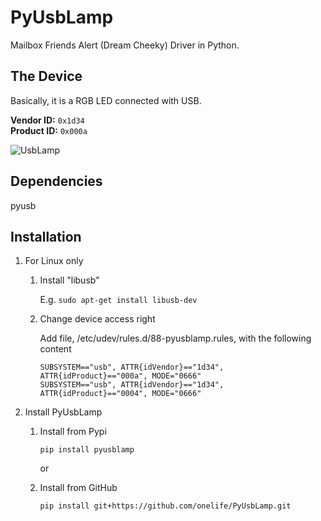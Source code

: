 # PyUsbLamp
Mailbox Friends Alert (Dream Cheeky) Driver in Python.

## The Device
Basically, it is a RGB LED connected with USB. 

**Vendor ID:** `0x1d34`  
**Product ID:** `0x000a`

![UsbLamp](UsbLamp.png)

## Dependencies
pyusb

## Installation
1. For Linux only

    1. Install "libusb"
   
        E.g. `sudo apt-get install libusb-dev`
        
    2. Change device access right
        
        Add file, /etc/udev/rules.d/88-pyusblamp.rules, with the following content
        
        ```
        SUBSYSTEM=="usb", ATTR{idVendor}=="1d34", ATTR{idProduct}=="000a", MODE="0666"
        SUBSYSTEM=="usb", ATTR{idVendor}=="1d34", ATTR{idProduct}=="0004", MODE="0666"
        ```
   
2. Install PyUsbLamp
   
    1. Install from Pypi

        `pip install pyusblamp`
      
        or
      
    2. Install from GitHub

        `pip install git+https://github.com/onelife/PyUsbLamp.git`

